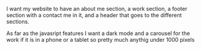 I want my website to have an about me section, a work section, a footer section with a contact me in it, and a header that goes to the different sections.

As far as the javasript features I want a dark mode and a carousel for the work if it is in a phone or a tablet so pretty much anythig under 1000 pixels

